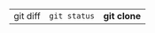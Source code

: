 <table class="wiki-table"><tr><td>git diff</td><td><code>git status</code></td><td><strong>git clone</strong></td></tr></table>
